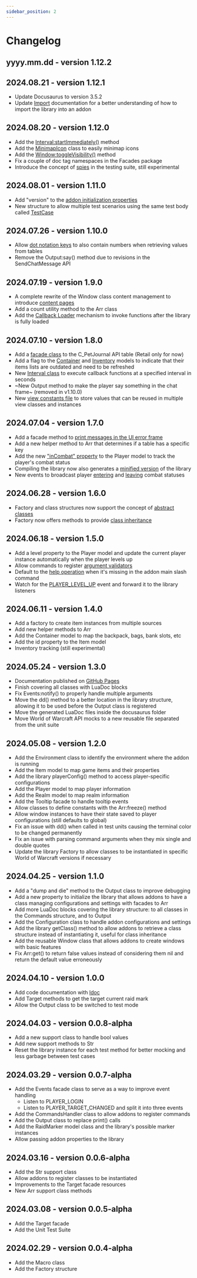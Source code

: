 ```yaml
---
sidebar_position: 2
---
```


# Changelog

## yyyy.mm.dd - version 1.12.2

## 2024.08.21 - version 1.12.1

* Update Docusaurus to version 3.5.2
* Update [Import](library-structure/import) documentation for a better understanding 
  of how to import the library into an addon

## 2024.08.20 - version 1.12.0

* Add the [Interval:startImmediately()](resources/support/interval#usage) method
* Add the [MinimapIcon](resources/views/minimap-icon) class to easily minimap icons
* Add the [Window:toggleVisibility()](resources/views/window#showing-and-hiding-the-window) method
* Fix a couple of doc tag namespaces in the Facades package
* Introduce the concept of [spies](testing/test-classes#spies) in the testing suite, 
  still experimental

## 2024.08.01 - version 1.11.0

* Add "version" to the
  [addon initialization properties](resources/core/addon-properties#version)
* New structure to allow multiple test scenarios using the same test body called
  [TestCase](testing/test-classes#working-with-test-cases)

## 2024.07.26 - version 1.10.0

* Allow [dot notation keys](resources/support/arr#dot-notation-keys) to also 
  contain numbers when retrieving values from tables
* Remove the Output:say() method due to revisions in the SendChatMessage API

## 2024.07.19 - version 1.9.0

* A complete rewrite of the Window class content management to introduce 
  [content pages](resources/views/window#adding-content-to-the-window)
* Add a count utility method to the Arr class
* Add the [Callback Loader](resources/core/callback-loader) mechanism to
  invoke functions after the library is fully loaded

## 2024.07.10 - version 1.8.0

* Add a [facade class](resources/facades/pet-journal) to the C_PetJournal API 
table (Retail only for now)
* Add a flag to the [Container](resources/models/container#the-outdated-flag)
and [Inventory](resources/models/inventory#the-outdated-flag) models
to indicate that their items lists are outdated and need to be refreshed
* New [Interval class](resources/support/interval) to execute callback 
functions at a specified interval in seconds
* ~New Output method to make the player say something in the chat frame~ 
  (removed in v1.10.0)
* New [view constants file](resources/views/view-constants) to store values that 
can be reused in multiple view classes and instances

## 2024.07.04 - version 1.7.0

* Add a facade method to
[print messages in the UI error frame](resources/core/output#the-error-method)
* Add a new helper method to Arr that determines if a table has a specific key
* Add the new ["inCombat" property](resources/models/player#player-in-combat-status)
to the Player model to track the player's combat status
* Compiling the library now also generates a
[minified version](library-structure/build) of the library
* New events to broadcast player
[entering](resources/facades/events#player_entered_combat) and
[leaving](resources/facades/events#player_left_combat) combat statuses

## 2024.06.28 - version 1.6.0

* Factory and class structures now support the concept of
  [abstract classes](resources/core/factory#abstract-classes)
* Factory now offers methods to provide
  [class inheritance](resources/core/factory#class-inheritance)


## 2024.06.18 - version 1.5.0

* Add a level property to the Player model and update the current player instance automatically when the player levels up
* Allow commands to register
[argument validators](resources/commands/command#validating-arguments)
* Default to the
[help operation](resources/commands/commands-handler#the-help-operation)
when it's missing in the addon main slash command
* Watch for the [PLAYER_LEVEL_UP](resources/facades/events#player_level_up) 
event and forward it to the library listeners

## 2024.06.11 - version 1.4.0

* Add a factory to create item instances from multiple sources
* Add new helper methods to Arr
* Add the Container model to map the backpack, bags, bank slots, etc
* Add the id property to the Item model
* Inventory tracking (still experimental)

## 2024.05.24 - version 1.3.0

* Documentation published on [GitHub Pages](https://www.stormwindlibrary.com)
* Finish covering all classes with LuaDoc blocks
* Fix Events:notify() to properly handle multiple arguments
* Move the dd() method to a better location in the library structure, 
allowing it to be used before the Output class is registered
* Move the generated LuaDoc files inside the docusaurus folder
* Move World of Warcraft API mocks to a new reusable file separated from 
the unit suite

## 2024.05.08 - version 1.2.0

* Add the Environment class to identify the environment where the addon is 
running
* Add the Item model to map game items and their properties
* Add the library playerConfig() method to access player-specific configurations
* Add the Player model to map player information
* Add the Realm model to map realm information
* Add the Tooltip facade to handle tooltip events
* Allow classes to define constants with the Arr:freeze() method
* Allow window instances to have their state saved to player configurations 
(still defaults to global)
* Fix an issue with dd() when called in test units causing the terminal 
color to be changed permanently
* Fix an issue with parsing command arguments when they mix single and double
quotes
* Update the library Factory to allow classes to be instantiated in specific
World of Warcraft versions if necessary

## 2024.04.25 - version 1.1.0

* Add a "dump and die" method to the Output class to improve debugging
* Add a new property to initialize the library that allows addons to have a 
class managing configurations and settings with facades to Arr
* Add more LuaDoc blocks covering the library structure: to all classes in 
the Commands structure, and to Output
* Add the Configuration class to handle addon configurations and settings
* Add the library getClass() method to allow addons to retrieve a class 
structure instead of instantiating it, useful for class inheritance
* Add the reusable Window class that allows addons to create windows with
basic features
* Fix Arr:get() to return false values instead of considering them nil and
return the default value erroneously

## 2024.04.10 - version 1.0.0

* Add code documentation with [ldoc](https://github.com/lunarmodules/ldoc)
* Add Target methods to get the target current raid mark
* Allow the Output class to be switched to test mode

## 2024.04.03 - version 0.0.8-alpha

* Add a new support class to handle bool values
* Add new support methods to Str
* Reset the library instance for each test method for better mocking and less garbage between test cases

## 2024.03.29 - version 0.0.7-alpha

* Add the Events facade class to serve as a way to improve event handling
    * Listen to PLAYER_LOGIN
    * Listen to PLAYER_TARGET_CHANGED and split it into three events
* Add the CommandsHandler class to allow addons to register commands
* Add the Output class to replace print() calls
* Add the RaidMarker model class and the library's possible marker instances
* Allow passing addon properties to the library

## 2024.03.16 - version 0.0.6-alpha

* Add the Str support class
* Allow addons to register classes to be instantiated
* Improvements to the Target facade resources
* New Arr support class methods

## 2024.03.08 - version 0.0.5-alpha

* Add the Target facade
* Add the Unit Test Suite

## 2024.02.29 - version 0.0.4-alpha

* Add the Macro class
* Add the Factory structure